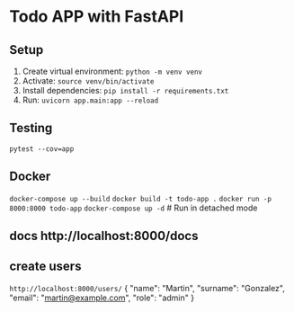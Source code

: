 # Todo APP with FastAPI

## Setup
1. Create virtual environment: `python -m venv venv`
2. Activate: `source venv/bin/activate`
3. Install dependencies: `pip install -r requirements.txt`
4. Run: `uvicorn app.main:app --reload`

## Testing
`pytest --cov=app`

## Docker
`docker-compose up --build`
`docker build -t todo-app .`
`docker run -p 8000:8000 todo-app`
`docker-compose up -d`  # Run in detached mode

## docs http://localhost:8000/docs


## create users 
`http://localhost:8000/users/`
{
    "name": "Martin",
    "surname": "Gonzalez",
    "email": "martin@example.com",
    "role": "admin"
}